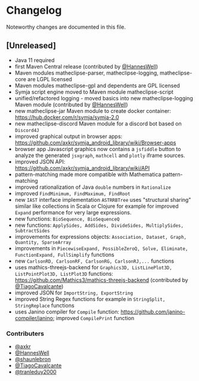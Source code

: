 # Changelog

Noteworthy changes are documented in this file.


## [Unreleased]

- Java 11 required
- first Maven Central release (contributed by [@HannesWell](https://github.com/HannesWell))
- Maven modules matheclipse-parser, matheclipse-logging, matheclipse-core are LGPL licensed
- Maven modules matheclipse-gpl and dependents are GPL licensed
- Symja script engine moved to Maven module matheclipse-script 
- unified/refactored logging - moved basics into new matheclipse-logging Maven module (contributed by [@HannesWell](https://github.com/HannesWell))
- new matheclipse-jar Maven module to create docker container: https://hub.docker.com/r/symja/symja-2.0
- new matheclipse-discord Maven module for a discord bot based on `Discord4J`
- improved graphical output in browser apps: https://github.com/axkr/symja_android_library/wiki/Browser-apps
- browser app Javascript graphics now contains a `jsfiddle` button to analyze the generated `jsxgraph`, `mathcell` and `plotly` iframe sources.
- improved JSON API: https://github.com/axkr/symja_android_library/wiki/API
- pattern-matching made more compatible with Mathematica pattern-matching 
- improved rationalization of Java `double` numbers in `Rationalize`
- improved `FindMinimum, FindMaximum, FindRoot`
- new `IAST` interface implementation `ASTRRBTree` uses "structural sharing" similar like collections in Scala or Clojure for example for improved `Expand` performance for very large expressions.
- new functions:  `BioSequence, BioSequenceQ`
- new functions: `ApplySides, AddSides, DivideSides, MultiplySides, SubtractSides` 
- improvements for expressions objects: `Association, Dataset, Graph, Quantity, SparseArray`
- improvements in `PiecewiseExpand, PossibleZeroQ, Solve, Eliminate, FunctionExpand, FullSimplify` functions
- new `CarlsonRD, CarlsonRF, CarlsonRG, CarlsonRJ,...` functions
- uses mathics-threejs-backend for `Graphics3D, ListLinePlot3D, ListPointPlot3D, ListPlot3D` functions: https://github.com/Mathics3/mathics-threejs-backend  (contributed by [@TiagoCavalcante](https://github.com/TiagoCavalcante))
- improved JSON for `ImportString, ExportString`
- improved String Regex functions for example in `StringSplit, StringReplace` functions
- uses Janino compiler for `Compile` function: https://github.com/janino-compiler/janino; improved `CompilePrint` function


### Contributers
- [@axkr](https://github.com/axkr)
- [@HannesWell](https://github.com/HannesWell)
- [@shaunlebron](https://github.com/shaunlebron)
- [@TiagoCavalcante](https://github.com/TiagoCavalcante)
- [@tranleduy2000](https://github.com/tranleduy2000)